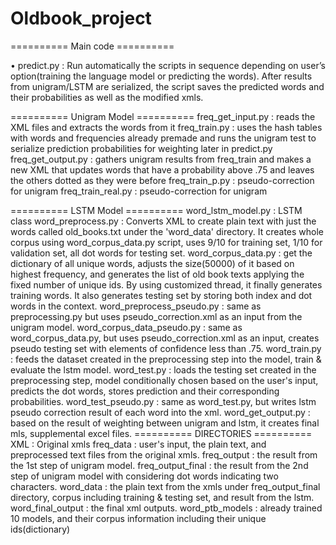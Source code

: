 # Oldbook_project

========== Main code ========== 

• predict.py : Run automatically the scripts in sequence depending on user’s option(training the language model or predicting the words). After results from unigram/LSTM are serialized, the script saves the predicted words and their probabilities as well as the modified xmls.

========== Unigram Model ========== 
freq_get_input.py : reads the XML files and extracts the words from it 
freq_train.py : uses the hash tables with words and frequencies already premade and runs the unigram test to serialize prediction probabilities for weighting later in predict.py 
freq_get_output.py : gathers unigram results from freq_train and makes a new XML that updates words that have a probability above .75 and leaves the others dotted as they were before 
freq_train_p.py : pseudo-correction for unigram 
freq_train_real.py : pseudo-correction for unigram 

========== LSTM Model ========== 
word_lstm_model.py : LSTM class 
word_preprocess.py : Converts XML to create plain text with just the words called old_books.txt under the 'word_data' directory. It creates whole corpus using word_corpus_data.py script, uses 9/10 for training set, 1/10 for validation set, all dot words for testing set. 
word_corpus_data.py : get the dictionary of all unique words, adjusts the size(50000) of it based on highest frequency, and generates the list of old book texts applying the fixed number of unique ids. By using customized thread, it finally generates training words. It also generates testing set by storing both index and dot words in the context. 
word_preprocess_pseudo.py : same as preprocessing.py but uses pseudo_correction.xml as an input from the unigram model. 
word_corpus_data_pseudo.py : same as word_corpus_data.py, but uses pseudo_correction.xml as an input, creates pseudo testing set with elements of confidence less than .75. 
word_train.py : feeds the dataset created in the preprocessing step into the model, train & evaluate the lstm model. 
word_test.py : loads the testing set created in the preprocessing step, model conditionally chosen based on the user's input, predicts the dot words, stores prediction and their corresponding probabilities. 
word_test_pseudo.py : same as word_test.py, but writes lstm pseudo correction result of each word into the xml. 
word_get_output.py : based on the result of weighting between unigram and lstm, it creates final mls, supplemental excel files. 
========== DIRECTORIES ========== 
XML : Original xmls 
freq_data : user's input, the plain text, and preprocessed text files from the original xmls. 
freq_output : the result from the 1st step of unigram model. 
freq_output_final : the result from the 2nd step of unigram model with considering dot words indicating two characters. 
word_data : the plain text from the xmls under freq_output_final directory, corpus including training & testing set, and result from the lstm. 
word_final_output : the final xml outputs. 
word_ptb_models : already trained 10 models, and their corpus information including their unique ids(dictionary)
